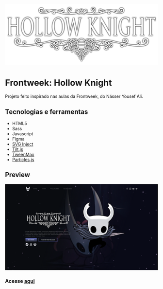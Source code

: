 <div align="center" >
  <img src="img/hollow-knight-text.png"/>
</div>

# Frontweek: Hollow Knight

Projeto feito inspirado nas aulas da Frontweek, do Násser Yousef Ali.

## Tecnologias e ferramentas

- HTML5
- Sass
- Javascript
- Figma
- [SVG Inject](https://github.com/iconfu/svg-inject)
- [Tilt.js](https://gijsroge.github.io/tilt.js/)
- [TweenMax](https://greensock.com/docs/v2/TweenMax)
- [Particles.js](https://github.com/VincentGarreau/particles.js/)

## Preview

<div align="center" >
  <img src="img/preview.png"/>
</div>

### Acesse [aqui](https://frontweek-hollowknight.netlify.app/)